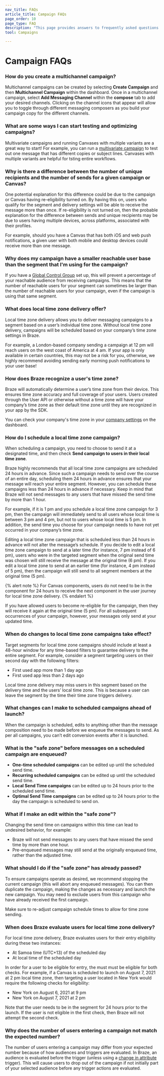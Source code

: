 ```yaml
---
nav_title: FAQs
article_title: Campaign FAQs
page_order: 10
page_type: FAQ
description: "This page provides answers to frequently asked questions about campaigns."
tool: Campaigns

---
```


# Campaign FAQs

### How do you create a multichannel campaign?

Multichannel campaigns can be created by selecting **Create Campaign** and then **Multichannel Campaign** within the dashboard. Once in a multichannel campaign, select **Add Messaging Channel** within the **compose** tab to add your desired channels. Clicking on the channel icons that appear will allow you to toggle through different messaging composers as you build your campaign copy for the different channels.

### What are some ways I can start testing and optimizing campaigns?

Multivariate campaigns and running Canvases with multiple variants are a great way to start! For example, you can run a [multivariate campaign]({{site.baseurl}}/user_guide/engagement_tools/testing/multivariant_testing/) to test out one message that has different copies or subject lines. Canvases with multiple variants are helpful for tsting entire workflows.

### Why is there a difference between the number of unique recipients and the number of sends for a given campaign or Canvas?

One potential explanation for this difference could be due to the campaign or Canvas having re-eligibility turned on. By having this on, users who qualify for the segment and delivery settings will be able to receive the message more than once. If re-eligibility is not turned on, then the probable explanation for the difference between sends and unique recipients may be due to users having multiple devices, across platforms, associated with their profiles. 

For example, should you have a Canvas that has both iOS and web push notifications, a given user with both mobile and desktop devices could receive more than one message.

### Why does my campaign have a smaller reachable user base than the segment that I'm using for the campaign?

If you have a [Global Control Group]({{site.baseurl}}/user_guide/engagement_tools/testing/global_control_group/) set up, this will prevent a percentage of your reachable audience from receiving campaigns. This means that the number of reachable users for your segment can sometimes be larger than the number of reachable users for your campaign, even if the campaign is using that same segment.

### What does local time zone delivery offer?

Local time zone delivery allows you to deliver messaging campaigns to a segment based on a user’s individual time zone. Without local time zone delivery, campaigns will be scheduled based on your company’s time zone settings in Braze. 

For example, a London-based company sending a campaign at 12 pm will reach users on the west coast of America at 4 am. If your app is only available in certain countries, this may not be a risk for you, otherwise, we highly recommend avoiding sending early morning push notifications to your user base!

### How does Braze recognize a user's time zone?

Braze will automatically determine a user’s time zone from their device. This ensures time zone accuracy and full coverage of your users. Users created through the User API or otherwise without a time zone will have your company’s time zone as their default time zone until they are recognized in your app by the SDK. 

You can check your company's time zone in your [company settings]({{site.baseurl}}/user_guide/administrative/manage_your_braze_users/company-wide_settings_management/) on the dashboard. 

### How do I schedule a local time zone campaign?

When scheduling a campaign, you need to choose to send it at a designated time, and then check **Send campaign to users in their local time zone**.

Braze highly recommends that all local time zone campaigns are scheduled 24 hours in advance. Since such a campaign needs to send over the course of an entire day, scheduling them 24 hours in advance ensures that your message will reach your entire segment. However, you can schedule these campaigns less than 24 hours in advance if necessary. Keep in mind that Braze will not send messages to any users that have missed the send time by more than 1 hour. 

For example, if it is 1 pm and you schedule a local time zone campaign for 3 pm, then the campaign will immediately send to all users whose local time is between 3 pm and 4 pm, but not to users whose local time is 5 pm. In addition, the send time you choose for your campaign needs to have not yet occurred in your company’s time zone.

Editing a local time zone campaign that is scheduled less than 24 hours in advance will not alter the message’s schedule. If you decide to edit a local time zone campaign to send at a later time (for instance, 7 pm instead of 6 pm), users who were in the targeted segment when the original send time was chosen will still receive the message at the original time (6 pm). If you edit a local time zone to send at an earlier time (for instance, 4 pm instead of 5 pm), then the campaign will still send to all segment members at the original time (5 pm). 

{% alert note %}
For Canvas components, users do not need to be in the component for 24 hours to receive the next component in the user journey for local time zone delivery. 
{% endalert %}

If you have allowed users to become re-eligible for the campaign, then they will receive it again at the original time (5 pm). For all subsequent occurrences of your campaign, however, your messages only send at your updated time.

### When do changes to local time zone campaigns take effect?

Target segments for local time zone campaigns should include at least a 48-hour window for any time-based filters to guarantee delivery to the entire segment. For example, consider a segment targeting users on their second day with the following filters:

- First used app more than 1 day ago
- First used app less than 2 days ago

Local time zone delivery may miss users in this segment based on the delivery time and the users’ local time zone. This is because a user can leave the segment by the time their time zone triggers delivery.

### What changes can I make to scheduled campaigns ahead of launch?

When the campaign is scheduled, edits to anything other than the message composition need to be made before we enqueue the messages to send. As per all campaigns, you can’t edit conversion events after it is launched.

### What is the "safe zone" before messages on a scheduled campaign are enqueued?

- **One-time scheduled campaigns** can be edited up until the scheduled send time.
- **Recurring scheduled campaigns** can be edited up until the scheduled send time.
- **Local Send Time campaigns** can be edited up to 24 hours prior to the scheduled send time.
- **Optimal Send Time campaigns** can be edited up to 24 hours prior to the day the campaign is scheduled to send on.

### What if I make an edit within the "safe zone"?

Changing the send time on campaigns within this time can lead to undesired behavior, for example:

- Braze will not send messages to any users that have missed the send time by more than one hour.
- Pre-enqueued messages may still send at the originally enqueued time, rather than the adjusted time.

### What should I do if the "safe zone" has already passed?

To ensure campaigns operate as desired, we recommend stopping the current campaign (this will abort any enqueued messages). You can then duplicate the campaign, making the changes as necessary and launch the new campaign. You may need to exclude users from this campaign who have already received the first campaign.

Make sure to re-adjust campaign schedule times to allow for time zone sending.

### When does Braze evaluate users for local time zone delivery?

For local time zone delivery, Braze evaluates users for their entry eligibility during these two instances:
- At Samoa time (UTC+13) of the scheduled day
- At local time of the scheduled day

In order for a user to be eligible for entry, the must must be eligible for both checks. For example, if a Canvas is scheduled to launch on August 7, 2021 at 2 pm local time zone,  then targeting a user located in New York would require the following checks for eligibility:
- New York on August 6, 2021 at 9 pm
- New York on August 7, 2021 at 2 pm

Note that the user needs to be in the segment for 24 hours prior to the launch. If the user is not eligible in the first check, then Braze will not attempt the second check.

### Why does the number of users entering a campaign not match the expected number?

The number of users entering a campaign may differ from your expected number because of how audiences and triggers are evaluated. In Braze, an audience is evaluated before the trigger (unless using a [change in attribute]({{site.baseurl}}/user_guide/engagement_tools/campaigns/building_campaigns/delivery_types/triggered_delivery/attribute_triggers/#change-custom-attribute-value) trigger). This will cause users to drop out of the campaign if not initially part of your selected audience before any trigger actions are evaluated.
